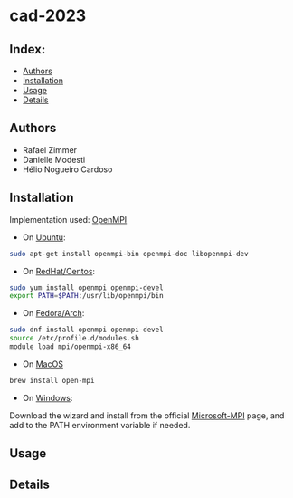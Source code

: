 # cad-2023

## Index:
- [Authors](https://github.com/rzimmerdev/cad-2023/tree/main#authors)
- [Installation](https://github.com/rzimmerdev/cad-2023/tree/main#installation)
- [Usage](https://github.com/rzimmerdev/cad-2023/tree/main#usage)
- [Details](https://github.com/rzimmerdev/cad-2023/tree/main#details)

## Authors

* Rafael Zimmer
* Danielle Modesti
* Hélio Nogueiro Cardoso

## Installation

Implementation used: [OpenMPI](https://www.open-mpi.org/software/ompi/v5.0/)

* On [Ubuntu](https://packages.ubuntu.com/search?keywords=openmpi):

```bash
sudo apt-get install openmpi-bin openmpi-doc libopenmpi-dev
```

* On [RedHat/Centos](https://linuxdesktops.soton.ac.uk/openmpi.html):

```bash
sudo yum install openmpi openmpi-devel
export PATH=$PATH:/usr/lib/openmpi/bin
```

* On [Fedora/Arch](https://archlinux.org/packages/extra/x86_64/openmpi/):

```bash
sudo dnf install openmpi openmpi-devel
source /etc/profile.d/modules.sh
module load mpi/openmpi-x86_64
```

* On [MacOS](https://formulae.brew.sh/formula/open-mpi)

```bash
brew install open-mpi
```

* On [Windows](https://learn.microsoft.com/en-us/message-passing-interface/microsoft-mpi):

Download the wizard and install from the official [Microsoft-MPI](https://learn.microsoft.com/en-us/message-passing-interface/microsoft-mpi) page, and add to the PATH environment variable if needed. 

## Usage

## Details
